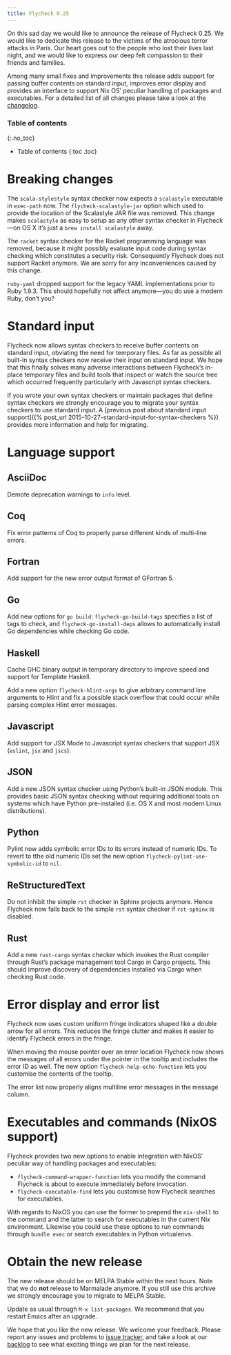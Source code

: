 ```yaml
---
title: Flycheck 0.25
---
```


On this sad day we would like to announce the release of Flycheck 0.25.  We
would like to dedicate this release to the victims of the atrocious terror
attacks in Paris.  Our heart goes out to the people who lost their lives last
night, and we would like to express our deep felt compassion to their friends
and families.

Among many small fixes and improvements this release adds support for passing
buffer contents on standard input, improves error display and provides an
interface to support Nix OS’ peculiar handling of packages and executables.  For
a detailed list of all changes please take a look at the
[changelog](/changes.html).

### Table of contents ###
{:.no_toc}

- Table of contents
{:toc .toc}

Breaking changes
================

The `scala-stylestyle` syntax checker now expects a `scalastyle` executable in
`exec-path` now.  The `flycheck-scalastyle-jar` option which used to provide the
location of the Scalastyle JAR file was removed.  This change makes `scalastyle`
as easy to setup as any other syntax checker in Flycheck—on OS X it’s just a
`brew install scalastyle` away.

The `racket` syntax checker for the Racket programming language was removed,
because it might possibly evaluate input code during syntax checking which
constitutes a security risk.  Consequently Flycheck does not support Racket
anymore. We are sorry for any inconveniences caused by this change.

`ruby-yaml` dropped support for the legacy YAML implementations prior to Ruby
1.9.3.  This should hopefully not affect anymore—you do use a modern Ruby, don’t
you?

Standard input
==============

Flycheck now allows syntax checkers to receive buffer contents on standard
input, obviating the need for temporary files.  As far as possible all built-in
syntax checkers now receive their input on standard input.  We hope that this
finally solves many adverse interactions between Flycheck’s in-place temporary
files and build tools that inspect or watch the source tree which occurred
frequently particularly with Javascript syntax checkers.

If you wrote your own syntax checkers or maintain packages that define syntax
checkers we strongly encourage you to migrate your syntax checkers to use
standard input.  A [previous post about standard input support]({% post_url 2015-10-27-standard-input-for-syntax-checkers %})
provides more information and help for migrating.

Language support
================

AsciiDoc
--------

Demote deprecation warnings to `info` level.

Coq
---

Fix error patterns of Coq to properly parse different kinds of multi-line
errors.

Fortran
-------

Add support for the new error output format of GFortran 5.

Go
--

Add new options for `go build`: `flycheck-go-build-tags` specifies a list of
tags to check, and `flycheck-go-install-deps` allows to automatically install Go
dependencies while checking Go code.

Haskell
-------

Cache GHC binary output in temporary directory to improve speed and support for
Template Haskell.

Add a new option `flycheck-hlint-args` to give arbitrary command line arguments
to Hlint and fix a possible stack overflow that could occur while parsing
complex Hlint error messages.

Javascript
----------

Add support for JSX Mode to Javascript syntax checkers that support JSX
(`eslint`, `jsx` and `jscs`).

JSON
----

Add a new JSON syntax checker using Python’s built-in JSON module.  This
provides basic JSON syntax checking without requiring additional tools on
systems which have Python pre-installed (i.e. OS X and most modern Linux
distributions).

Python
------

Pylint now adds symbolic error IDs to its errors instead of numeric IDs.  To
revert to tthe old numeric IDs set the new option
`flycheck-pylint-use-symbolic-id` to `nil`.

ReStructuredText
----------------

Do not inhibit the simple `rst` checker in Sphinx projects anymore.  Hence
Flycheck now falls back to the simple `rst` syntax checker if `rst-sphinx` is
disabled.

Rust
----

Add a new `rust-cargo` syntax checker which invokes the Rust compiler through
Rust’s package management tool Cargo in Cargo projects.  This should improve
discovery of dependencies installed via Cargo when checking Rust code.

Error display and error list
============================

Flycheck now uses custom uniform fringe indicators shaped like a double arrow
for all errors.  This reduces the fringe clutter and makes it easier to identify
Flycheck errors in the fringe.

When moving the mouse pointer over an error location Flycheck now shows the
messages of all errors under the pointer in the tooltip and includes the error
ID as well.  The new option `flycheck-help-echo-function` lets you customise the
contents of the tooltip.

The error list now properly aligns multiline error messages in the message
column.

Executables and commands (NixOS support)
========================================

Flycheck provides two new options to enable integration with NixOS’ peculiar way
of handling packages and executables:

- `flycheck-command-wrapper-function` lets you modify the command Flycheck is
  about to execute immediately before invocation.
- `flycheck-executable-find` lets you customise how Flycheck searches for
  executables.

With regards to NixOS you can use the former to prepend the `nix-shell` to the
command and the latter to search for executables in the current Nix environment.
Likewise you could use these options to run commands through `bundle exec` or
search executables in Python virtualenvs.

Obtain the new release
======================

The new release should be on MELPA Stable within the next hours.  Note that we
do **not** release to Marmalade anymore.  If you still use this archive we
strongly encourage you to migrate to MELPA Stable.

Update as usual through `M-x list-packages`.  We recommend that you restart
Emacs after an upgrade.

We hope that you like the new release.  We welcome your feedback.  Please report
any issues and problems to [issue tracker][], and take a look at our [backlog][]
to see what exciting things we plan for the next release.

[issue tracker]: https://github.com/flycheck/flycheck/issues
[backlog]: https://waffle.io/flycheck/flycheck
